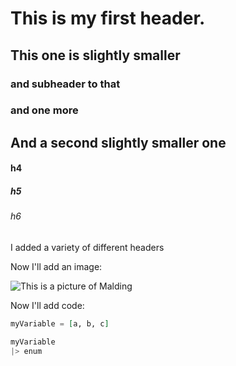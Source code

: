 # This is my first header. 

## This one is slightly smaller
### and subheader to that
### and one more

## And a second slightly smaller one

#### h4
##### h5
###### h6


I added a variety of different headers


Now I'll add an image:

![This is a picture of Malding](https://media.lex.dk/media/180366/standard_compressed_612158i-2336x3504ma.jpg)


Now I'll add code:

```elixir
myVariable = [a, b, c]

myVariable
|> enum
```
